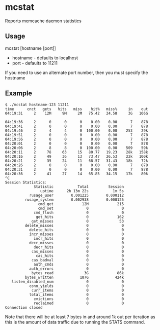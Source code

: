 mcstat
======

Reports memcache daemon statistics


Usage
-----

mcstat [hostname [port]]

* hostname - defaults to localhost
* port - defaults to 11211

If you need to use an alternate port number, then you must specify the
hostname


Example
-------

    
    $ ./mcstat hostname-123 11211
    time      cnct   gets   hits   miss    hit%   miss%     in    out
    04:19:31     2    12M     9M     2M   75.42   24.58     3G   106G

    04:19:36     2      0      0      0    0.00    0.00      7    878
    04:19:41     2      0      0      0    0.00    0.00      7    878
    04:19:46     2      4      4      0  100.00    0.00    253    29k
    04:19:51     2      0      0      0    0.00    0.00      7    878
    04:19:56     2      0      0      0    0.00    0.00      7    878
    04:20:01     2      0      0      0    0.00    0.00      7    878
    04:20:06     2      8      8      0  100.00    0.00    509    59k
    04:20:11     2     78     63     15   80.77   19.23    28k   158k
    04:20:16     2     49     36     13   73.47   26.53    22k   100k
    04:20:21     2     35     24     11   68.57   31.43    18k    72k
    04:20:26     2      0      0      0    0.00    0.00      7    878
    04:20:31     2      0      0      0    0.00    0.00      7    878
    04:20:36     2     41     27     14   65.85   34.15    17k    80k
    ^C
    Session Statistics:
                 Statistic           Total         Session
                    uptime      2h 13m 22s           1m 5s
               rusage_user        0.001225        0.000112
             rusage_system        0.002938        0.000125
                   cmd_get             12M             215
                   cmd_set               0               0
                 cmd_flush               0               0
                  get_hits               0             162
                get_misses               0              53
             delete_misses               0               0
               delete_hits               0               0
               incr_misses               0               0
                 incr_hits               0               0
               decr_misses               0               0
                 decr_hits               0               0
                cas_misses               0               0
                  cas_hits               0               0
                cas_badval               0               0
                 auth_cmds               0               0
               auth_errors               0               0
                bytes_read              3G             86k
             bytes_written            107G            424k
       listen_disabled_num               0               0
               conn_yields               0               0
                curr_items               0               0
               total_items               0               0
                 evictions               0               0
                 reclaimed               0               0
    Connection closed
    

Note that there will be at least 7 bytes in and around 1k out per iteration
as this is the amount of data traffic due to running the STATS command.


